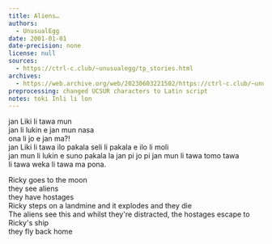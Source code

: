 ```yaml
---
title: Aliens…
authors:
  - UnusualEgg
date: 2001-01-01
date-precision: none
license: null
sources:
  - https://ctrl-c.club/~unusualegg/tp_stories.html
archives:
  - https://web.archive.org/web/20230603221502/https://ctrl-c.club/~unusualegg/tp_stories.html
preprocessing: changed UCSUR characters to Latin script
notes: toki Inli li lon
---
```


jan Liki li tawa mun  
jan li lukin e jan mun nasa  
ona li jo e jan ma?!  
jan Liki li tawa ilo pakala seli li pakala e ilo li moli  
jan mun li lukin e suno pakala la jan pi jo pi jan mun li tawa tomo tawa  
li tawa weka li tawa ma pona.

Ricky goes to the moon  
they see aliens  
they have hostages  
Ricky steps on a landmine and it explodes and they die  
The aliens see this and whilst they're distracted, the hostages escape to Ricky's ship  
they fly back home
